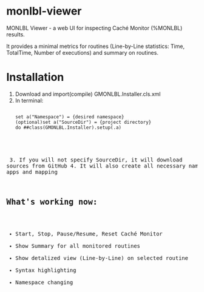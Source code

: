 monlbl-viewer
=============
MONLBL Viewer - a web UI for inspecting Caché Monitor (%MONLBL) results.

It provides a minimal metrics for routines (Line-by-Line statistics: Time, TotalTime, Number of executions)
and summary on routines.

# Installation

1. Download and import(compile) GMONLBL.Installer.cls.xml
2. In terminal:
   <pre><code>
   set a("Namespace") = {desired namespace}
   (optional)set a("SourceDir") = {project directory}
   do ##class(GMONLBL.Installer).setup(.a)
</code><pre>
3. If you will not specify SourceDir, it will download sources from GitHub
4. It will also create all necessary namespaces, web apps and mapping

What's working now:
-------------------
- Start, Stop, Pause/Resume, Reset Caché Monitor
- Show Summary for all monitored routines
- Show detalized view (Line-by-Line) on selected routine
- Syntax highlighting
- Namespace changing 
